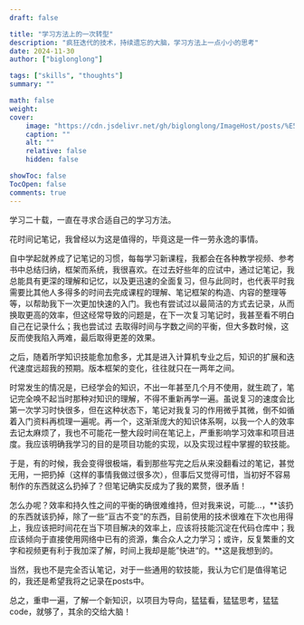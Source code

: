 ```yaml
---
draft: false

title: "学习方法上的一次转型"
description: "疯狂迭代的技术，持续遗忘的大脑，学习方法上一点小小的思考"
date: 2024-11-30
author: ["biglonglong"]

tags: ["skills", "thoughts"]
summary: ""

math: false
weight:
cover:
    image: "https://cdn.jsdelivr.net/gh/biglonglong/ImageHost/posts/%E5%AD%A6%E4%B9%A0%E6%96%B9%E6%B3%95%E4%B8%8A%E7%9A%84%E4%B8%80%E6%AC%A1%E8%BD%AC%E5%9E%8B.jpg"
    caption: ""
    alt: ""
    relative: false
    hidden: false

showToc: false
TocOpen: false
comments: true
---
```


学习二十载，一直在寻求合适自己的学习方法。

花时间记笔记，我曾经以为这是值得的，毕竟这是一件一劳永逸的事情。

自中学起就养成了记笔记的习惯，每每学习新课程，我都会在各种教学视频、参考书中总结归纳，框架而系统，我很喜欢。在过去好些年的应试中，通过记笔记，我总能具有更深的理解和记忆，以及更迅速的全面复习，但与此同时，也代表平时我需要比其他人多得多的时间去完成课程的理解、笔记框架的构造、内容的整理等等，以帮助我下一次更加快速的入门。我也有尝试过以最简洁的方式去记录，从而换取更高的效率，但这经常导致的问题是，在下一次复习笔记时，我甚至看不明白自己在记录什么；我也尝试过 去取得时间与字数之间的平衡，但大多数时候，这反而使我陷入两难，最后取得更差的效果。

之后，随着所学知识技能愈加愈多，尤其是进入计算机专业之后，知识的扩展和迭代速度远超我的预期。版本框架的变化，往往就只在一两年之间。

时常发生的情况是，已经学会的知识，不出一年甚至几个月不使用，就生疏了，笔记完全唤不起当时那种对知识的理解，不得不重新再学一遍。虽说复习的速度会比第一次学习时快很多，但在这种状态下，笔记对我复习的作用微乎其微，倒不如循着入门资料再梳理一遍呢。再一个，这渐渐庞大的知识体系啊，以我一个人的效率去记太麻烦了，我也不可能花一整大段时间在笔记上，严重影响学习效率和项目进度。我应该明确我学习的目的是项目功能的实现，以及实现过程中掌握的软技能。

于是，有的时候，我会变得很极端，看到那些写完之后从来没翻看过的笔记，甚觉无用，一把扔掉（这样的事情我做过很多次），但事后又觉得可惜，当初好不容易制作的东西就这么扔掉了？但笔记确实反成为了我的累赘，很矛盾！

怎么办呢？效率和持久性之间的平衡的确很难维持，但对我来说，可能…，**该扔的东西就该扔掉，除了一些“亘古不变”的东西，目前使用的技术很难在下次也用得上，我应该把时间花在当下项目解决的效率上，应该将技能沉淀在代码仓库中；我应该倾向于直接使用网络中已有的资源，集合众人之力学习；或许，反复繁重的文字和视频更有利于我加深了解，时间上我却是能”快进“的。**这是我想到的。

当然，我也不是完全否认笔记，对于一些通用的软技能，我认为它们是值得笔记的，我还是希望我将之记录在posts中。

总之，重申一遍，了解一个新知识，以项目为导向，猛猛看，猛猛思考，猛猛code，就够了，其余的交给大脑！
